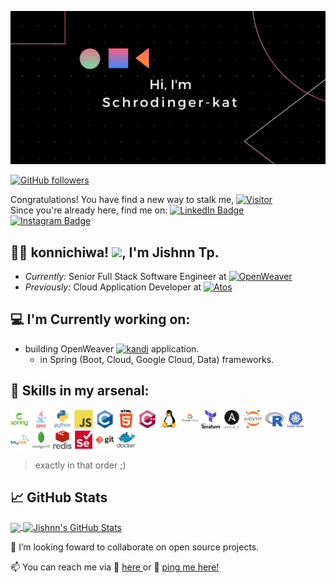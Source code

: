 ![Schrodinger_Kat's Github Banner](./assets/Github_Banner.png)

[![GitHub followers](https://img.shields.io/github/followers/Schrodinger-Kat?style=for-the-badge)](https://github.com/Schrodinger-kat?tab=followers) 

Congratulations! You have find a new way to stalk me, [![Visitor](https://visitor-badge.laobi.icu/badge?page_id=Schrodinger-kat/Schrodinger-kat)](https://github.com/Schrodinger-kat)  
Since you're already here, find me on: [![LinkedIn Badge](https://img.shields.io/badge/LinkedIn-Profile-informational?style=flat&logo=linkedin&logoColor=white&color=0D76A8)](https://www.linkedin.com/in/jishnnp) [![Instagram Badge](https://img.shields.io/badge/Instagram-Profile-informational?style=flat&logo=instagram&logoColor=white&color=1CA2F1)](https://in.linkedin.com/in/jishnnp)

## 🙋‍♂️ konnichiwa! <img src="https://raw.githubusercontent.com/MartinHeinz/MartinHeinz/master/wave.gif" width="30px">, I'm Jishnn Tp.  

- <i>Currently:</i> Senior Full Stack Software Engineer at [![OpenWeaver](https://img.shields.io/badge/-OpenWeaver-ff69b4)](https://www.openweaver.com) 
- <i>Previously:</i> Cloud Application Developer at [![Atos](https://img.shields.io/badge/-Atos%20%7C%20Syntel-blue)](https://atos.net/en/)

## 💻 I'm Currently working on:

- building OpenWeaver [![kandi](https://img.shields.io/badge/-kandi-blueviolet)](https://kandi.openweaver.com/home) application.
    - in Spring (Boot, Cloud, Google Cloud, Data) frameworks.

## 🎯 Skills in my arsenal: 

<img src="https://github.com/devicons/devicon/blob/master/icons/spring/spring-original-wordmark.svg" alt="Spring" width="30" height="30"/> <img src="https://github.com/devicons/devicon/blob/master/icons/java/java-original-wordmark.svg" alt="Java" width="30" height="30"/> <img src="https://github.com/devicons/devicon/blob/master/icons/python/python-original-wordmark.svg" alt="Python" width="30" height="30"/> <img src="https://github.com/devicons/devicon/blob/master/icons/javascript/javascript-original.svg" alt="JavaScript" width="30" height="30"/> <img src="https://github.com/devicons/devicon/blob/master/icons/c/c-original.svg" alt="C" width="30" height="30"/> <img src="https://github.com/devicons/devicon/blob/master/icons/html5/html5-original-wordmark.svg" alt="HTML5" width="30" height="30"/> <img src="https://github.com/devicons/devicon/blob/master/icons/cplusplus/cplusplus-original.svg" alt="CPP" width="30" height="30"/> <img src="https://github.com/devicons/devicon/blob/master/icons/linux/linux-original.svg" alt="Linus" width="30" height="30"/> <img src="https://github.com/devicons/devicon/blob/master/icons/googlecloud/googlecloud-original-wordmark.svg" alt="GCP" width="30" height="30"/> <img src="https://github.com/devicons/devicon/blob/master/icons/terraform/terraform-original-wordmark.svg" alt="Terraform" width="30" height = "30"> <img src="https://github.com/devicons/devicon/blob/master/icons/ansible/ansible-original-wordmark.svg" alt="Ansible" width="30" height="30"/> <img src="https://github.com/devicons/devicon/blob/master/icons/jupyter/jupyter-original-wordmark.svg" alt="Jupyter" width="30" height="30"/> <img src="https://github.com/devicons/devicon/blob/master/icons/r/r-original.svg" alt="R" width="30" height="30"/> <img src="https://github.com/devicons/devicon/blob/master/icons/kubernetes/kubernetes-plain-wordmark.svg" alt="kubernetes" width="30" height="30"/> <img src="https://github.com/devicons/devicon/blob/master/icons/mysql/mysql-original-wordmark.svg" alt="MySql" width="30" height="30"/> <img src="https://github.com/devicons/devicon/blob/master/icons/mongodb/mongodb-original-wordmark.svg" alt="MongoDB" width="30" height="30"/> <img src="https://github.com/devicons/devicon/blob/master/icons/redis/redis-original-wordmark.svg" alt="Redis" width="30" height="30"/> <img src="https://github.com/devicons/devicon/blob/master/icons/selenium/selenium-original.svg" alt="Selenium" width="30" height="30"/> <img src="https://github.com/devicons/devicon/blob/master/icons/git/git-original-wordmark.svg" alt="Git" width="30" height="30"/> <img src="https://github.com/devicons/devicon/blob/master/icons/docker/docker-original-wordmark.svg" alt="Docker" width="30" height="30"/>

> exactly in that order ;)

## &#x1f4c8; GitHub Stats

<a href="https://github.com/Schrodinger-kat/Schrodinger-kat">
  <img align="center" src="https://github-readme-stats.vercel.app/api/top-langs/?username=Schrodinger-kat&layout=compact&hide=html,tex&title_color=ffffff&text_color=c9cacc&icon_color=2bbc8a&bg_color=1d1f21&langs_count=8" />
</a>  

<a href="https://github.com/Schrodinger-kat/Schrodinger-kat">
  <img align="center" src="https://github-readme-stats.vercel.app/api?username=Schrodinger-kat&theme=dracula&show_icons=true&line_height=24.5&count_private=true&title_color=ffffff&text_color=c9cacc&icon_color=2bbc8a&bg_color=1d1f21" alt="Jishnn's GitHub Stats"/>
</a>

💞️ I’m looking foward to collaborate on open source projects.

📫 You can reach me via 📧 [here ](mailto:jishnu.tp@proton.me?subject=[GitHub]) or 💬 [ping me here!](https://api.whatsapp.com/send?phone=918111855276&text=Hi,Ishin!)
